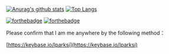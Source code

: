 [![Anurag's github stats](https://github-readme-stats.vercel.app/api?username=lparksi&theme=dark&show_icons=true)](https://github.com/anuraghazra/github-readme-stats)
[![Top Langs](https://github-readme-stats.vercel.app/api/top-langs/?username=lparksi&theme=dark&show_icons=true)](https://github.com/anuraghazra/github-readme-stats)


[![forthebadge](https://forthebadge.com/images/badges/ages-12.svg)](https://forthebadge.com)
[![forthebadge](https://forthebadge.com/images/badges/oooo-kill-em.svg)](https://forthebadge.com)

Please confirm that I am me anywhere by the following method：

[https://keybase.io/lparksi](https://keybase.io/lparksi)
